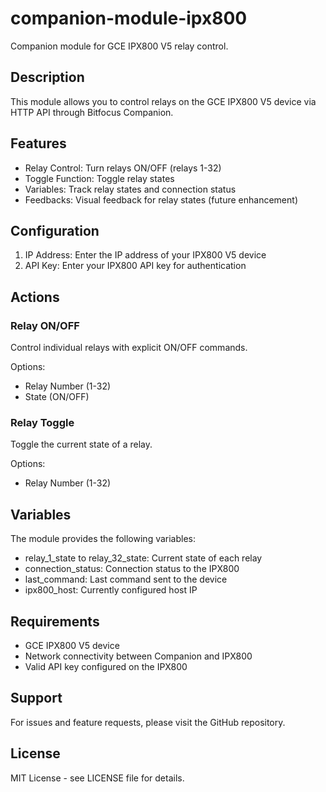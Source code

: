 # companion-module-ipx800

Companion module for GCE IPX800 V5 relay control.

## Description

This module allows you to control relays on the GCE IPX800 V5 device via HTTP API through Bitfocus Companion.

## Features

- Relay Control: Turn relays ON/OFF (relays 1-32)
- Toggle Function: Toggle relay states
- Variables: Track relay states and connection status
- Feedbacks: Visual feedback for relay states (future enhancement)

## Configuration

1. IP Address: Enter the IP address of your IPX800 V5 device
2. API Key: Enter your IPX800 API key for authentication

## Actions

### Relay ON/OFF
Control individual relays with explicit ON/OFF commands.

Options:
- Relay Number (1-32)
- State (ON/OFF)

### Relay Toggle
Toggle the current state of a relay.

Options:
- Relay Number (1-32)

## Variables

The module provides the following variables:

- relay_1_state to relay_32_state: Current state of each relay
- connection_status: Connection status to the IPX800
- last_command: Last command sent to the device
- ipx800_host: Currently configured host IP

## Requirements

- GCE IPX800 V5 device
- Network connectivity between Companion and IPX800
- Valid API key configured on the IPX800

## Support

For issues and feature requests, please visit the GitHub repository.

## License

MIT License - see LICENSE file for details.
